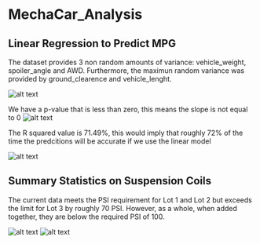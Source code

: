 # MechaCar_Analysis
## Linear Regression to Predict MPG
The dataset provides 3 non random amounts of variance: vehicle_weight, spoiler_angle and AWD. Furthermore, the maximun random variance was provided by ground_clearence and vehicle_lenght.


![alt text](https://github.com/rafaq2000/MechaCar_Analysis/blob/main/Variables.png)


We have a p-value that is less than zero, this means the slope is not equal to 0
![alt text](https://github.com/rafaq2000/MechaCar_Analysis/blob/main/P_value.png)



The R squared value is 71.49%, this would imply that roughly 72% of the time the predcitions will be accurate if we use the linear model 

![alt text](https://github.com/rafaq2000/MechaCar_Analysis/blob/main/r_squared.png)


## Summary Statistics on Suspension Coils

The current data meets the PSI requirement for Lot 1 and Lot 2 but exceeds the limit for Lot 3 by roughly 70 PSI. However, as a whole, when added together, they are below the required PSI of 100.

![alt text](https://github.com/rafaq2000/MechaCar_Analysis/blob/main/total.png)      ![alt text](https://github.com/rafaq2000/MechaCar_Analysis/blob/main/lot_number.png)





